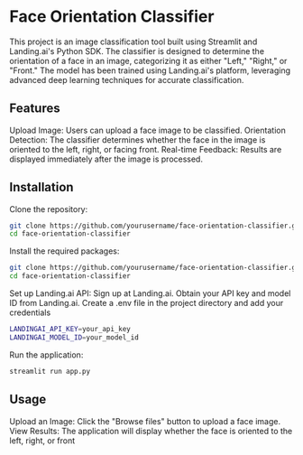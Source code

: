 
# Face Orientation Classifier

This project is an image classification tool built using Streamlit and Landing.ai's Python SDK. The classifier is designed to determine the orientation of a face in an image, categorizing it as either "Left," "Right," or "Front." The model has been trained using Landing.ai's platform, leveraging advanced deep learning techniques for accurate classification.


## Features
Upload Image: Users can upload a face image to be classified.
Orientation Detection: The classifier determines whether the face in the image is oriented to the left, right, or facing front.
Real-time Feedback: Results are displayed immediately after the image is processed.
## Installation

Clone the repository:

```bash
git clone https://github.com/yourusername/face-orientation-classifier.git
cd face-orientation-classifier
```
Install the required packages:
```bash
git clone https://github.com/yourusername/face-orientation-classifier.git
cd face-orientation-classifier
```
Set up Landing.ai API:
Sign up at Landing.ai.
Obtain your API key and model ID from Landing.ai.
Create a .env file in the project directory and add your credentials

```bash
LANDINGAI_API_KEY=your_api_key
LANDINGAI_MODEL_ID=your_model_id
```
Run the application:
```bash
streamlit run app.py
```
## Usage

Upload an Image: Click the "Browse files" button to upload a face image.
View Results: The application will display whether the face is oriented to the left, right, or front